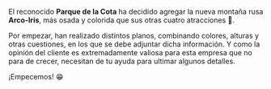 El reconocido **Parque de la Cota** ha decidido agregar la nueva montaña rusa **Arco-Iris**, más osada y colorida que sus otras cuatro atracciones :roller_coaster:.

Por empezar, han realizado distintos planos, combinando colores, alturas y otras cuestiones, en los que se debe adjuntar dicha información. Y como la opinión del cliente es extremadamente valiosa para esta empresa que no para de crecer, necesitan de tu ayuda para ultimar algunos detalles. 

¡Empecemos! :grin: